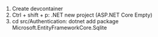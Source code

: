 1) Create devcontainer
2) Ctrl + shift + p: .NET new project (ASP.NET Core Empty)
3) cd src/Authentication: dotnet add package Microsoft.EntityFrameworkCore.Sqlite

